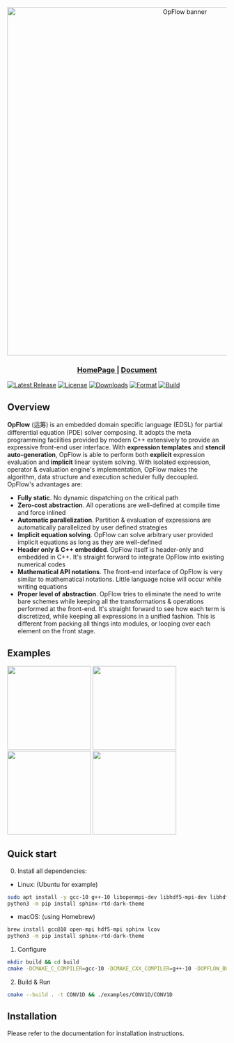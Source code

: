 <div align="center">
  <img width="800px" src="https://github.com/OpFlow-dev/OpFlow/blob/master/doc/assets/opflow_banner_slice.png" alt="OpFlow banner">
  <h3> <a href="http://82.156.24.95/"> HomePage </a> | <a href="http://82.156.24.95/doc"> Document </a> </h3>

</div>

[![Latest Release](https://img.shields.io/github/v/release/OpFlow-dev/OpFlow?color=blue&label=Latest%20Release)](https://github.com/OpFlow-dev/OpFlow/releases/latest)
[![License](https://img.shields.io/badge/license-MPL--2.0-blue)](https://github.com/OpFlow-dev/OpFlow/blob/master/LICENSE)
[![Downloads](https://img.shields.io/github/downloads/OpFlow-dev/OpFlow/total?color=blue&label=Downloads)](https://github.com/OpFlow-dev/OpFlow/releases/latest)
[![Format](https://img.shields.io/github/workflow/status/OpFlow-dev/OpFlow/AutoFormat?color=green&label=Format)](https://github.com/OpFlow-dev/OpFlow/actions/workflows/AutoFormat.yml)
[![Build](https://img.shields.io/github/workflow/status/OpFlow-dev/OpFlow/OpFlow%20Build?color=green&label=Build)](https://github.com/OpFlow-dev/OpFlow/actions/workflows/Build.yml)

## Overview

**OpFlow** (运筹) is an embedded domain specific language (EDSL) for partial differential equation (PDE) solver composing.
It adopts the meta programming facilities provided by modern C++ extensively to provide an expressive front-end user
interface. With **expression templates** and **stencil auto-generation**, OpFlow is able to perform both **explicit** expression
evaluation and **implicit** linear system solving. With isolated expression, operator & evaluation engine's implementation,
OpFlow makes the algorithm, data structure and execution scheduler fully decoupled. OpFlow's advantages are:

- **Fully static**. No dynamic dispatching on the critical path
- **Zero-cost abstraction**. All operations are well-defined at compile time and force inlined
- **Automatic parallelization**. Partition & evaluation of expressions are automatically parallelized by user defined strategies
- **Implicit equation solving**. OpFlow can solve arbitrary user provided implicit equations as long as they are well-defined
- **Header only & C++ embedded**. OpFlow itself is header-only and embedded in C++. It's straight forward to integrate
  OpFlow into existing numerical codes
- **Mathematical API notations**. The front-end interface of OpFlow is very similar to mathematical notations. Little
  language noise will occur while writing equations
- **Proper level of abstraction**. OpFlow tries to eliminate the need to write bare schemes while keeping all the
  transformations & operations performed at the front-end. It's straight forward to see how each term is discretized,
  while keeping all expressions in a unified fashion. This is different from packing all things into modules, or
  looping over each element on the front stage.

## Examples

<a href="https://github.com/OpFlow-dev/OpFlow/blob/master/examples/CONV1D/CONV1D.cpp"><img src="https://github.com/OpFlow-dev/OpFlow/blob/master/doc/03_Examples/assets/weno.gif" height="192px"></a>
<a href="https://github.com/OpFlow-dev/OpFlow/blob/master/examples/FTCS2D/FTCS-OMP.cpp"> <img src="https://github.com/OpFlow-dev/OpFlow/blob/master/doc/03_Examples/assets/heattransfer.gif" height="192px"></a>
<a href="https://github.com/OpFlow-dev/OpFlow/blob/master/examples/LidDriven/LidDriven2D.cpp"><img src="https://github.com/OpFlow-dev/OpFlow/blob/master/doc/03_Examples/assets/liddriven.gif" height="192px"></a>
<a href="https://github.com/OpFlow-dev/OpFlow/blob/amr/examples/LevelSet/AMRLS.cpp"><img src="https://github.com/OpFlow-dev/OpFlow/blob/master/doc/03_Examples/assets/amrls.gif" height="192px"></a>

## Quick start

0. Install all dependencies:

- Linux: (Ubuntu for example)
```bash
sudo apt install -y gcc-10 g++-10 libopenmpi-dev libhdf5-mpi-dev libhdf5-dev python3-pip python3-sphinx lcov
python3 -m pip install sphinx-rtd-dark-theme
```
- macOS: (using Homebrew)
```bash
brew install gcc@10 open-mpi hdf5-mpi sphinx lcov
python3 -m pip install sphinx-rtd-dark-theme
```
1. Configure
```bash
mkdir build && cd build
cmake -DCMAKE_C_COMPILER=gcc-10 -DCMAKE_CXX_COMPILER=g++-10 -DOPFLOW_BUILD_ALL=ON -DOPFLOW_WITH_VTK=OFF ..
```
2. Build & Run
```bash
cmake --build . -t CONV1D && ./examples/CONV1D/CONV1D
```
## Installation

Please refer to the documentation for installation instructions.